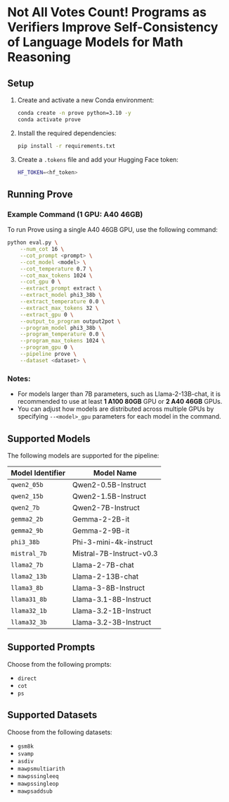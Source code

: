 # Not All Votes Count! Programs as Verifiers Improve Self-Consistency of Language Models for Math Reasoning

## Setup

1. Create and activate a new Conda environment:
    ```bash
    conda create -n prove python=3.10 -y
    conda activate prove
    ```

2. Install the required dependencies:
    ```bash
    pip install -r requirements.txt
    ```

3. Create a `.tokens` file and add your Hugging Face token:
    ```bash
    HF_TOKEN=<hf_token>
    ```

## Running Prove

### Example Command (1 GPU: A40 46GB)
To run Prove using a single A40 46GB GPU, use the following command:

```bash
python eval.py \
    --num_cot 16 \
    --cot_prompt <prompt> \
    --cot_model <model> \
    --cot_temperature 0.7 \
    --cot_max_tokens 1024 \
    --cot_gpu 0 \
    --extract_prompt extract \
    --extract_model phi3_38b \
    --extract_temperature 0.0 \
    --extract_max_tokens 32 \
    --extract_gpu 0 \
    --output_to_program output2pot \
    --program_model phi3_38b \
    --program_temperature 0.0 \
    --program_max_tokens 1024 \
    --program_gpu 0 \
    --pipeline prove \
    --dataset <dataset> \
```

### Notes:
- For models larger than 7B parameters, such as Llama-2-13B-chat, it is recommended to use at least **1 A100 80GB** GPU or **2 A40 46GB** GPUs.
- You can adjust how models are distributed across multiple GPUs by specifying `--<model>_gpu` parameters for each model in the command.

## Supported Models
The following models are supported for the pipeline:

| Model Identifier | Model Name                           |
|------------------|--------------------------------------|
| `qwen2_05b`      | Qwen2-0.5B-Instruct                  |
| `qwen2_15b`      | Qwen2-1.5B-Instruct                  |
| `qwen2_7b`       | Qwen2-7B-Instruct                    |
| `gemma2_2b`      | Gemma-2-2B-it                        |
| `gemma2_9b`      | Gemma-2-9B-it                        |
| `phi3_38b`       | Phi-3-mini-4k-instruct               |
| `mistral_7b`     | Mistral-7B-Instruct-v0.3             |
| `llama2_7b`      | Llama-2-7B-chat                      |
| `llama2_13b`     | Llama-2-13B-chat                     |
| `llama3_8b`      | Llama-3-8B-Instruct                  |
| `llama31_8b`     | Llama-3.1-8B-Instruct                |
| `llama32_1b`     | Llama-3.2-1B-Instruct                |
| `llama32_3b`     | Llama-3.2-3B-Instruct                |

## Supported Prompts
Choose from the following prompts:

- `direct`
- `cot`
- `ps`

## Supported Datasets
Choose from the following datasets:

- `gsm8k`
- `svamp`
- `asdiv`
- `mawpsmultiarith`
- `mawpssingleeq`
- `mawpssingleop`
- `mawpsaddsub`
